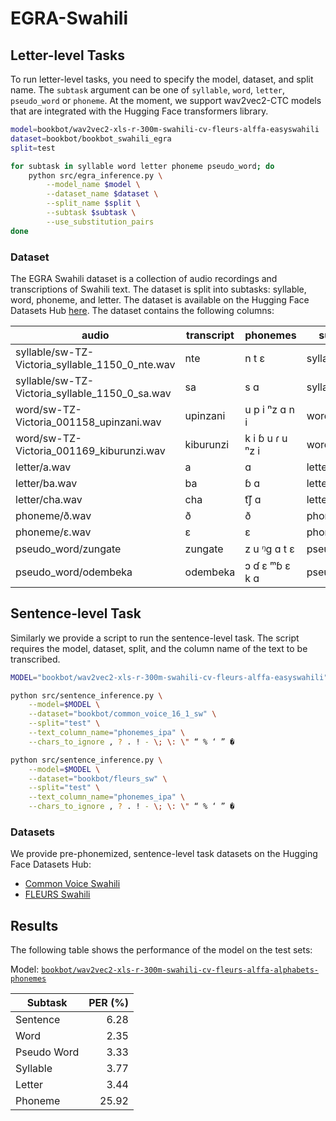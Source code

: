 # EGRA-Swahili

## Letter-level Tasks

To run letter-level tasks, you need to specify the model, dataset, and split name. The `subtask` argument can be one of `syllable`, `word`, `letter`, `pseudo_word` or `phoneme`.
At the moment, we support wav2vec2-CTC models that are integrated with the Hugging Face transformers library.

```sh
model=bookbot/wav2vec2-xls-r-300m-swahili-cv-fleurs-alffa-easyswahili
dataset=bookbot/bookbot_swahili_egra
split=test

for subtask in syllable word letter phoneme pseudo_word; do
    python src/egra_inference.py \
        --model_name $model \
        --dataset_name $dataset \
        --split_name $split \
        --subtask $subtask \
        --use_substitution_pairs
done
```

### Dataset

The EGRA Swahili dataset is a collection of audio recordings and transcriptions of Swahili text. The dataset is split into subtasks: syllable, word, phoneme, and letter. The dataset is available on the Hugging Face Datasets Hub [here](https://huggingface.co/datasets/bookbot/bookbot_swahili_egra/). The dataset contains the following columns:

| audio                                           | transcript | phonemes         | subtask     |
| ----------------------------------------------- | ---------- | ---------------- | ----------- |
| syllable/sw-TZ-Victoria_syllable_1150_0_nte.wav | nte        | n t ɛ            | syllable    |
| syllable/sw-TZ-Victoria_syllable_1150_0_sa.wav  | sa         | s ɑ              | syllable    |
| word/sw-TZ-Victoria_001158_upinzani.wav         | upinzani   | u p i ⁿz ɑ n i   | word        |
| word/sw-TZ-Victoria_001169_kiburunzi.wav        | kiburunzi  | k i ɓ u ɾ u ⁿz i | word        |
| letter/a.wav                                    | a          | ɑ                | letter      |
| letter/ba.wav                                   | ba         | ɓ ɑ              | letter      |
| letter/cha.wav                                  | cha        | t͡ʃ ɑ             | letter      |
| phoneme/ð.wav                                   | ð          | ð                | phoneme     |
| phoneme/ɛ.wav                                   | ɛ          | ɛ                | phoneme     |
| pseudo_word/zungate                             | zungate    | z u ᵑg ɑ t ɛ     | pseudo_word |
| pseudo_word/odembeka                            | odembeka   | ɔ ɗ ɛ ᵐɓ ɛ k ɑ   | pseudo_word |

## Sentence-level Task

Similarly we provide a script to run the sentence-level task. The script requires the model, dataset, split, and the column name of the text to be transcribed.

```sh
MODEL="bookbot/wav2vec2-xls-r-300m-swahili-cv-fleurs-alffa-easyswahili"

python src/sentence_inference.py \
    --model=$MODEL \
    --dataset="bookbot/common_voice_16_1_sw" \
    --split="test" \
    --text_column_name="phonemes_ipa" \
    --chars_to_ignore , ? . ! - \; \: \" “ % ‘ ” �

python src/sentence_inference.py \
    --model=$MODEL \
    --dataset="bookbot/fleurs_sw" \
    --split="test" \
    --text_column_name="phonemes_ipa" \
    --chars_to_ignore , ? . ! - \; \: \" “ % ‘ ” �
```

### Datasets

We provide pre-phonemized, sentence-level task datasets on the Hugging Face Datasets Hub:

- [Common Voice Swahili](https://huggingface.co/datasets/bookbot/common_voice_16_1_sw)
- [FLEURS Swahili](https://huggingface.co/datasets/bookbot/fleurs_sw)

## Results

The following table shows the performance of the model on the test sets:

Model: [`bookbot/wav2vec2-xls-r-300m-swahili-cv-fleurs-alffa-alphabets-phonemes`](https://huggingface.co/bookbot/wav2vec2-xls-r-300m-swahili-cv-fleurs-alffa-alphabets-phonemes)

| Subtask     | PER (%) |
| ----------- | ------: |
| Sentence    |    6.28 |
| Word        |    2.35 |
| Pseudo Word |    3.33 |
| Syllable    |    3.77 |
| Letter      |    3.44 |
| Phoneme     |   25.92 |